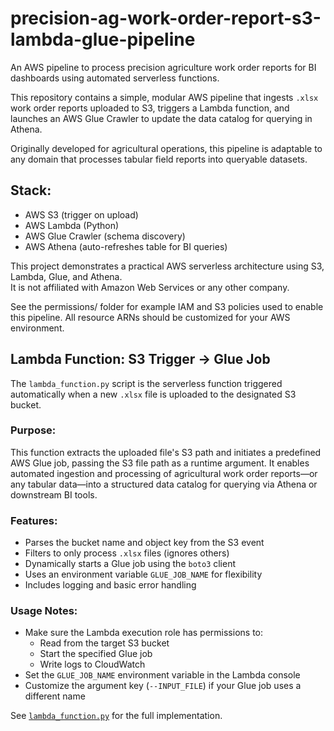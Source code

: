 # precision-ag-work-order-report-s3-lambda-glue-pipeline
An AWS pipeline to process precision agriculture work order reports for BI dashboards using automated serverless functions.

This repository contains a simple, modular AWS pipeline that ingests `.xlsx` work order reports uploaded to S3, triggers a Lambda function, and launches an AWS Glue Crawler to update the data catalog for querying in Athena.

Originally developed for agricultural operations, this pipeline is adaptable to any domain that processes tabular field reports into queryable datasets.

## Stack:
- AWS S3 (trigger on upload)
- AWS Lambda (Python)
- AWS Glue Crawler (schema discovery)
- AWS Athena (auto-refreshes table for BI queries)

This project demonstrates a practical AWS serverless architecture using S3, Lambda, Glue, and Athena.  
It is not affiliated with Amazon Web Services or any other company.

See the permissions/ folder for example IAM and S3 policies used to enable this pipeline. All resource ARNs should be customized for your AWS environment.

## Lambda Function: S3 Trigger → Glue Job

The `lambda_function.py` script is the serverless function triggered automatically when a new `.xlsx` file is uploaded to the designated S3 bucket.

### Purpose:
This function extracts the uploaded file's S3 path and initiates a predefined AWS Glue job, passing the S3 file path as a runtime argument. It enables automated ingestion and processing of agricultural work order reports—or any tabular data—into a structured data catalog for querying via Athena or downstream BI tools.

### Features:
- Parses the bucket name and object key from the S3 event
- Filters to only process `.xlsx` files (ignores others)
- Dynamically starts a Glue job using the `boto3` client
- Uses an environment variable `GLUE_JOB_NAME` for flexibility
- Includes logging and basic error handling

### Usage Notes:
- Make sure the Lambda execution role has permissions to:
  - Read from the target S3 bucket
  - Start the specified Glue job
  - Write logs to CloudWatch
- Set the `GLUE_JOB_NAME` environment variable in the Lambda console
- Customize the argument key (`--INPUT_FILE`) if your Glue job uses a different name

See [`lambda_function.py`](lambda_function.py) for the full implementation.
